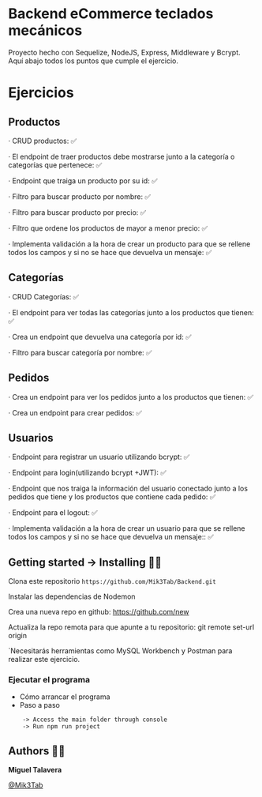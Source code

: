# Backend eCommerce teclados mecánicos 

Proyecto hecho con Sequelize, NodeJS, Express, Middleware y Bcrypt. Aquí abajo todos los puntos que cumple el ejercicio.

# Ejercicios

 ## Productos
 
· CRUD productos: ✅

· El endpoint de traer productos debe mostrarse junto a la categoría o categorías que pertenece: ✅

· Endpoint que traiga un producto por su id: ✅

· Filtro para buscar producto por nombre: ✅

· Filtro para buscar producto por precio: ✅

· Filtro que ordene los productos de mayor a menor precio: ✅

· Implementa validación a la hora de crear un producto para que se rellene todos los campos y si no se hace que devuelva un mensaje: ✅

 ## Categorías
 
 
· CRUD Categorías: ✅

· El endpoint para ver todas las categorías junto a los productos que tienen: ✅

· Crea un endpoint que devuelva una categoría por id: ✅

· Filtro para buscar categoría por nombre: ✅

## Pedidos
  
· Crea un endpoint para ver los pedidos junto a los productos que tienen: ✅

· Crea un endpoint para crear pedidos: ✅

 ## Usuarios
 
· Endpoint para registrar un usuario utilizando bcrypt: ✅

· Endpoint para login(utilizando bcrypt +JWT): ✅

· Endpoint que nos traiga la información del usuario conectado junto a los pedidos que tiene y los productos que contiene cada pedido: ✅

· Endpoint para el logout: ✅

· Implementa validación a la hora de crear un usuario para que se rellene todos los campos y si no se hace que devuelva un mensaje:: ✅


## Getting started -> Installing 🐱‍👤

Clona este repositorio `https://github.com/Mik3Tab/Backend.git`

Instalar las dependencias de Nodemon

Crea una nueva repo en github: https://github.com/new

Actualiza la repo remota para que apunte a tu repositorio: git remote set-url origin 

`Necesitarás herramientas como MySQL Workbench y Postman para realizar este ejercicio.

### Ejecutar el programa

* Cómo arrancar el programa
* Paso a paso
```
    -> Access the main folder through console
    -> Run npm run project
```

## Authors 👷‍♂️
__Miguel Talavera__

[@Mik3Tab](https://twitter.com/Mik3Tab)
